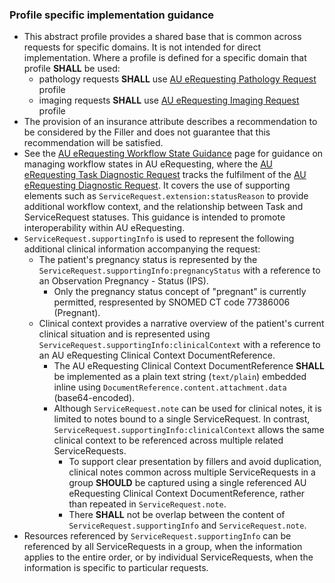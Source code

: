 ### Profile specific implementation guidance
- This abstract profile provides a shared base that is common across requests for specific domains. It is not intended for direct implementation. Where a profile is defined for a specific domain that profile **SHALL** be used:
  - pathology requests **SHALL** use [AU eRequesting Pathology Request](StructureDefinition-au-erequesting-servicerequest-path.html) profile
  - imaging requests **SHALL** use [AU eRequesting Imaging Request](StructureDefinition-au-erequesting-servicerequest-imag.html) profile 
- The provision of an insurance attribute describes a recommendation to be considered by the Filler and does not guarantee that this recommendation will be satisfied.
- See the [AU eRequesting Workflow State Guidance](workflow.html) page for guidance on managing workflow states in AU eRequesting, where the [AU eRequesting Task Diagnostic Request](StructureDefinition-au-erequesting-task-diagnosticrequest.html) tracks the fulfilment of the [AU eRequesting Diagnostic Request](StructureDefinition-au-erequesting-diagnosticrequest.html). It covers the use of supporting elements such as `ServiceRequest.extension:statusReason` to provide additional workflow context, and the relationship between Task and ServiceRequest statuses. This guidance is intended to promote interoperability within AU eRequesting.
- `ServiceRequest.supportingInfo` is used to represent the following additional clinical information accompanying the request:
  - The patient's pregnancy status is represented by the `ServiceRequest.supportingInfo:pregnancyStatus` with a reference to an Observation Pregnancy - Status (IPS).
    -  Only the pregnancy status concept of "pregnant" is currently permitted, respresented by SNOMED CT code 77386006 (Pregnant).
  - Clinical context provides a narrative overview of the patient's current clinical situation and is represented using `ServiceRequest.supportingInfo:clinicalContext` with a reference to an AU eRequesting Clinical Context DocumentReference.
    - The AU eRequesting Clinical Context DocumentReference **SHALL** be implemented as a plain text string (`text/plain`) embedded inline using `DocumentReference.content.attachment.data` (base64-encoded).
    - Although `ServiceRequest.note` can be used for clinical notes, it is limited to notes bound to a single ServiceRequest. In contrast, `ServiceRequest.supportingInfo:clinicalContext` allows the same clinical context to be referenced across multiple related ServiceRequests. 
      - To support clear presentation by fillers and avoid duplication, clinical notes common across multiple ServiceRequests in a group **SHOULD** be captured using a single referenced AU eRequesting Clinical Context DocumentReference, rather than repeated in `ServiceRequest.note`. 
      - There **SHALL** not be overlap between the content of `ServiceRequest.supportingInfo` and `ServiceRequest.note`.
- Resources referenced by `ServiceRequest.supportingInfo` can be referenced by all ServiceRequests in a group, when the information applies to the entire order, or by individual ServiceRequests, when the information is specific to particular requests.
